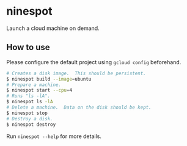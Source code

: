 # ninespot
Launch a cloud machine on demand.

## How to use
Please configure the default project using `gcloud config` beforehand.

```sh
# Creates a disk image.  This should be persistent.
$ ninespot build --image=ubuntu
# Prepare a machine.
$ ninespot start --cpu=4
# Runs "ls -lA".
$ ninespot ls -lA
# Delete a machine.  Data on the disk should be kept.
$ ninespot stop
# Destroy a disk.
$ ninespot destroy
```

Run `ninespot --help` for more details.
